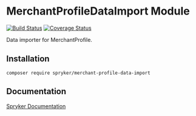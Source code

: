 # MerchantProfileDataImport Module
[![Build Status](https://travis-ci.org/spryker/merchant-profile-data-import.svg)](https://travis-ci.org/spryker/merchant-profile-data-import)
[![Coverage Status](https://coveralls.io/repos/github/spryker/merchant-profile-data-import/badge.svg)](https://coveralls.io/github/spryker/merchant-profile-data-import)

Data importer for MerchantProfile.

## Installation

```
composer require spryker/merchant-profile-data-import
```

## Documentation

[Spryker Documentation](https://academy.spryker.com/developing_with_spryker/module_guide/modules.html)
